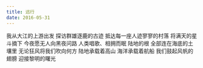 ```yaml
---
title: 远行
date: 2016-05-31
---
```


我从大江的上游出发
探访群雄逐鹿的古迹<!--more-->
抵达每一座人迹寥寥的村落
将满天的星斗摘下
今夜愿无人向黑夜问路
人类唱歌、相拥而眠
陆地的根
全部连在海底的土壤里
无论狂风将我们吹向何方
陆地承载着高山
海洋承载着航船
我们鼓起风帆的翅膀
迎接黎明的曙光